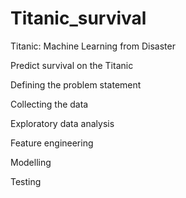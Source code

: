 # Titanic_survival
Titanic: Machine Learning from Disaster

Predict survival on the Titanic

Defining the problem statement

Collecting the data

Exploratory data analysis

Feature engineering

Modelling

Testing
